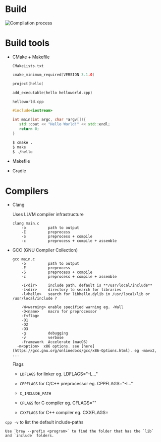 # Build

![Compilation process](https://www3.ntu.edu.sg/home/ehchua/programming/cpp/images/GCC_CompilationProcess.png)

# Build tools

- CMake + Makefile
    
    `CMakeLists.txt`
    
    ```cpp
    cmake_minimum_required(VERSION 3.1.0)
    
    project(hello)
    
    add_executable(hello helloworld.cpp)
    ```
    
    `helloworld.cpp`
    
    ```cpp
    #include<iostream>
     
    int main(int argc, char *argv[]){
       std::cout << "Hello World!" << std::endl;
       return 0;
    }
    ```
    
    ```bash
    $ cmake .
    $ make
    $ ./hello
    ```
    
- Makefile
- Gradle

# Compilers

- Clang
    
    Uses LLVM compiler infrastructure
    
    ```
    clang main.c
    	-o          path to output
    	-E          preprocess
    	-S          preprocess + compile
    	-c          preprocess + compile + assemble
    ```
    
- GCC (GNU Compiler Collection)
    
    ```
    gcc main.c
    	-o          path to output
    	-E          preprocess
    	-S          preprocess + compile
    	-c          preprocess + compile + assemble
    	
    	-I<dir>     include path. default is **/usr/local/include**
    	-L<dir>     directory to search for libraries
    	-l<hello>   search for libhello.dylib in /usr/local/lib or /usr/local/include ?
    
    	-W<warning> enable specified warning eg. -Wall
    	-D<name>    macro for preprocessor
    	-f<flag>
    	-O1
    	-O2
    	-O3
    	-g          debugging
    	-v          verbose
    	-framework  Accelerate (macOS)
      -m<option>  x86 options. see [here](https://gcc.gnu.org/onlinedocs/gcc/x86-Options.html). eg -mavx2, ...
    ```
    
    Flags

    * `LDFLAGS` for linker eg. LDFLAGS="-L..."

    * `CPPFLAGS` for C/C++ preprocessor eg. CPPFLAGS="-I..."
    
    * `C_INCLUDE_PATH`
    
    * `CFLAGS` for C compiler eg. CFLAGS=""
    
    * `CXXFLAGS` for C++ compiler eg. CXXFLAGS=
    

    
`cpp -v` to list the default include-paths

~~~admonish tip title="Brew"
Use `brew --prefix <program>` to find the folder that has the `lib` and `include` folders.
~~~
